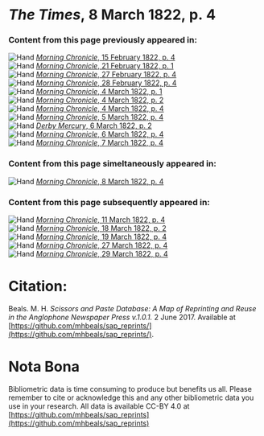 # *The Times*, 8 March 1822, p. 4  
  
### Content from this page previously appeared in:  
![Hand](http://scissorsandpaste.net/wp-content/uploads/2017/06/smallhandpointer.png) [*Morning Chronicle*, 15 February 1822, p. 4](https://mhbeals.github.io/sap_html/Morning-Chronicle/Morning-Chronicle-15-February-1822-p-4)  
![Hand](http://scissorsandpaste.net/wp-content/uploads/2017/06/smallhandpointer.png) [*Morning Chronicle*, 21 February 1822, p. 1](https://mhbeals.github.io/sap_html/Morning-Chronicle/Morning-Chronicle-21-February-1822-p-1)  
![Hand](http://scissorsandpaste.net/wp-content/uploads/2017/06/smallhandpointer.png) [*Morning Chronicle*, 27 February 1822, p. 4](https://mhbeals.github.io/sap_html/Morning-Chronicle/Morning-Chronicle-27-February-1822-p-4)  
![Hand](http://scissorsandpaste.net/wp-content/uploads/2017/06/smallhandpointer.png) [*Morning Chronicle*, 28 February 1822, p. 4](https://mhbeals.github.io/sap_html/Morning-Chronicle/Morning-Chronicle-28-February-1822-p-4)  
![Hand](http://scissorsandpaste.net/wp-content/uploads/2017/06/smallhandpointer.png) [*Morning Chronicle*, 4 March 1822, p. 1](https://mhbeals.github.io/sap_html/Morning-Chronicle/Morning-Chronicle-4-March-1822-p-1)  
![Hand](http://scissorsandpaste.net/wp-content/uploads/2017/06/smallhandpointer.png) [*Morning Chronicle*, 4 March 1822, p. 2](https://mhbeals.github.io/sap_html/Morning-Chronicle/Morning-Chronicle-4-March-1822-p-2)  
![Hand](http://scissorsandpaste.net/wp-content/uploads/2017/06/smallhandpointer.png) [*Morning Chronicle*, 4 March 1822, p. 4](https://mhbeals.github.io/sap_html/Morning-Chronicle/Morning-Chronicle-4-March-1822-p-4)  
![Hand](http://scissorsandpaste.net/wp-content/uploads/2017/06/smallhandpointer.png) [*Morning Chronicle*, 5 March 1822, p. 4](https://mhbeals.github.io/sap_html/Morning-Chronicle/Morning-Chronicle-5-March-1822-p-4)  
![Hand](http://scissorsandpaste.net/wp-content/uploads/2017/06/smallhandpointer.png) [*Derby Mercury*, 6 March 1822, p. 2](https://mhbeals.github.io/sap_html/Derby-Mercury/Derby-Mercury-6-March-1822-p-2)  
![Hand](http://scissorsandpaste.net/wp-content/uploads/2017/06/smallhandpointer.png) [*Morning Chronicle*, 6 March 1822, p. 4](https://mhbeals.github.io/sap_html/Morning-Chronicle/Morning-Chronicle-6-March-1822-p-4)  
![Hand](http://scissorsandpaste.net/wp-content/uploads/2017/06/smallhandpointer.png) [*Morning Chronicle*, 7 March 1822, p. 4](https://mhbeals.github.io/sap_html/Morning-Chronicle/Morning-Chronicle-7-March-1822-p-4)  
  
### Content from this page simeltaneously appeared in:  
![Hand](http://scissorsandpaste.net/wp-content/uploads/2017/06/smallhandpointer.png) [*Morning Chronicle*, 8 March 1822, p. 4](https://mhbeals.github.io/sap_html/Morning-Chronicle/Morning-Chronicle-8-March-1822-p-4)  
  
### Content from this page subsequently appeared in:  
![Hand](http://scissorsandpaste.net/wp-content/uploads/2017/06/smallhandpointer.png) [*Morning Chronicle*, 11 March 1822, p. 4](https://mhbeals.github.io/sap_html/Morning-Chronicle/Morning-Chronicle-11-March-1822-p-4)  
![Hand](http://scissorsandpaste.net/wp-content/uploads/2017/06/smallhandpointer.png) [*Morning Chronicle*, 18 March 1822, p. 2](https://mhbeals.github.io/sap_html/Morning-Chronicle/Morning-Chronicle-18-March-1822-p-2)  
![Hand](http://scissorsandpaste.net/wp-content/uploads/2017/06/smallhandpointer.png) [*Morning Chronicle*, 19 March 1822, p. 4](https://mhbeals.github.io/sap_html/Morning-Chronicle/Morning-Chronicle-19-March-1822-p-4)  
![Hand](http://scissorsandpaste.net/wp-content/uploads/2017/06/smallhandpointer.png) [*Morning Chronicle*, 27 March 1822, p. 4](https://mhbeals.github.io/sap_html/Morning-Chronicle/Morning-Chronicle-27-March-1822-p-4)  
![Hand](http://scissorsandpaste.net/wp-content/uploads/2017/06/smallhandpointer.png) [*Morning Chronicle*, 29 March 1822, p. 4](https://mhbeals.github.io/sap_html/Morning-Chronicle/Morning-Chronicle-29-March-1822-p-4)  


# Citation: 

Beals. M. H. *Scissors and Paste Database: A Map of Reprinting and Reuse in the Anglophone Newspaper Press v.1.0.1.* 2 June 2017. Available at [https://github.com/mhbeals/sap_reprints/](https://github.com/mhbeals/sap_reprints/). 

# Nota Bona

Bibliometric data is time consuming to produce but benefits us all. Please remember to cite or acknowledge this and any other bibliometric data you use in your research. All data is available CC-BY 4.0 at [https://github.com/mhbeals/sap_reprints](https://github.com/mhbeals/sap_reprints)